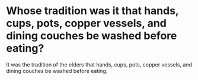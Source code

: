 # Whose tradition was it that hands, cups, pots, copper vessels, and dining couches be washed before eating?

It was the tradition of the elders that hands, cups, pots, copper vessels, and dining couches be washed before eating.
